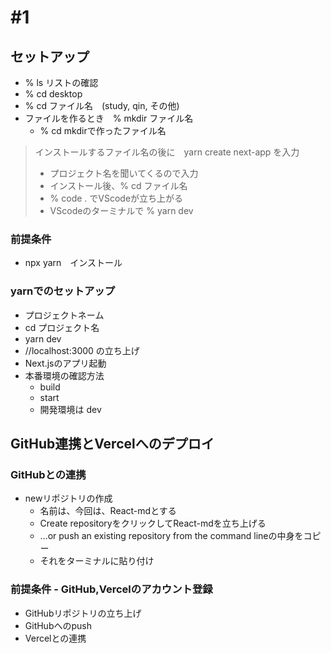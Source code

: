 # #1
## セットアップ
- % ls リストの確認
- % cd desktop
- % cd ファイル名　(study, qin, その他)
- ファイルを作るとき　% mkdir ファイル名
  - % cd mkdirで作ったファイル名
> インストールするファイル名の後に　yarn create next-app を入力
> - プロジェクト名を聞いてくるので入力
> - インストール後、% cd ファイル名
> - % code .  でVScodeが立ち上がる
> - VScodeのターミナルで % yarn dev
>
### 前提条件
* npx yarn　インストール
### yarnでのセットアップ
* プロジェクトネーム
* cd プロジェクト名
* yarn dev
* //localhost:3000 の立ち上げ
* Next.jsのアプリ起動
* 本番環境の確認方法
  * build
  * start
  * 開発環境は dev
## GitHub連携とVercelへのデプロイ
### GitHubとの連携
- newリポジトリの作成
  - 名前は、今回は、React-mdとする
  - Create repositoryをクリックしてReact-mdを立ち上げる
  - …or push an existing repository from the command lineの中身をコピー
  - それをターミナルに貼り付け
### 前提条件 - GitHub,Vercelのアカウント登録
* GitHubリポジトリの立ち上げ
* GitHubへのpush
* Vercelとの連携



